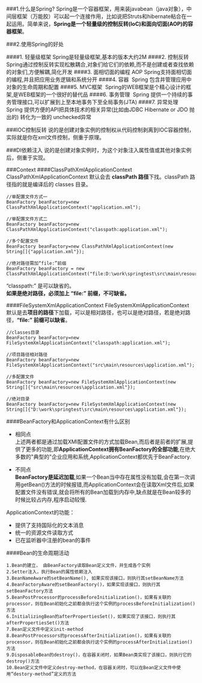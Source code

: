 ###1.什么是Spring?
Spring是一个容器框架，用来装javabean（java对象），中间层框架（万能胶）可以起一个连接作用，比如说把Struts和hibernate粘合在一起运用。简单来说，**Spring是一个轻量级的控制反转(IoC)和面向切面(AOP)的容器框架**。

###2.使用Spring的好处

####1. 轻量级框架 
Spring是轻量级框架,基本的版本大约2M
####2. 控制反转   
Spring通过控制反转实现松散耦合,对象们给它们的依赖,而不是创建或者查找依赖的对象们,方便解耦,简化开发
####3. 面相切面的编程 AOP
Spring支持面相切面的编程,并且把应用业务逻辑和系统分开
####4. 容器 
Spring 包含并管理应用中对象的生命周期和配置
####5. MVC框架 
Spring的WEB框架是个精心设计的框架,是WEB框架的一个很好的替代品
####6. 事务管理 
Spring 提供一个持续的事务管理接口,可以扩展到上至本地事务下至全局事务(JTA)
####7. 异常处理 
Spring 提供方便的API把具体技术的相关异常(比如由JDBC Hibernate or JDO 抛出的) 转化为一致的 unchecked异常

###IOC控制反转
说的是创建对象实例的控制权从代码控制剥离到IOC容器控制，实际就是你在xml文件控制，侧重于原理。

###DI依赖注入
说的是创建对象实例时，为这个对象注入属性值或其他对象实例后，侧重于实现。

###Context
####ClassPathXmlApplicationContext
ClassPathXmlApplicationContext 默认会去 **classPath 路径**下找。classPath 路径指的就是编译后的 classes 目录。
```
//单配置文件方式一
BeanFactory beanFactory=new ClassPathXmlApplicationContext("application.xml");

//单配置文件方式二
BeanFactory beanFactory=new ClassPathXmlApplicationContext("classpath:application.xml");

//多个配置文件
BeanFactory beanFactory=new ClassPathXmlApplicationContext(new String[]{"application.xml"});

//绝对路径需加“file:”前缀
BeanFactory beanFactory = new ClassPathXmlApplicationContext("file:D:\work\springtest\src\main\resources\application.xml");
```
“classpath:” 是可以缺省的。\
**如果是绝对路径，必须加上 “file:” 前缀，不可缺省。**

####FileSystemXmlApplicationContext
FileSystemXmlApplicationContext 默认是去**项目的路径**下加载，可以是相对路径，也可以是绝对路径，若是绝对路径，**“file:” 前缀可以缺省**。

```
//classes目录
BeanFactory beanFactory=new FileSystemXmlApplicationContext("classpath:application.xml");

//项目路径相对路径
BeanFactory beanFactory=new FileSystemXmlApplicationContext("src\main\resources\application.xml");

//多配置文件
BeanFactory beanFactory=new FileSystemXmlApplicationContext(new String[]{"src\main\resources\application.xml"});

//绝对目录
BeanFactory beanFactory=new FileSystemXmlApplicationContext(new String[]{"D:\work\springtest\src\main\resources\application.xml"});
```

####BeanFactory和ApplicationContext有什么区别

- 相同点\
上述两者都是通过加载XMl配置文件的方式加载Bean,而后者是前者的扩展,提供了更多的功能,即**ApplicationContext拥有BeanFactory的全部功能**,在绝大多数的"典型的"企业应用和系统,ApplicationContext都优先于BeanFactory.

- 不同点\
**BeanFactory是延迟加载**,如果一个Bean当中存在属性没有加载,会在第一次调用getBean()方法的时候报错,而ApplicationContext会在读取Xml文件后,如果配置文件没有错误,就会将所有的Bean加载到内存中,缺点就是在Bean较多的时候比较占内存,程序启动较慢.

ApplicationContext的功能：
- 提供了支持国际化的文本消息
- 统一的资源文件读取方式
- 已在监听器中注册的bean的事件

####Bean的生命周期活动
    
    1.Bean的建立， 由BeanFactory读取Bean定义文件，并生成各个实例
    2.Setter注入，执行Bean的属性依赖注入
    3.BeanNameAware的setBeanName(), 如果实现该接口，则执行其setBeanName方法
    4.BeanFactoryAware的setBeanFactory()，如果实现该接口，则执行其setBeanFactory方法
    5.BeanPostProcessor的processBeforeInitialization()，如果有关联的processor，则在Bean初始化之前都会执行这个实例的processBeforeInitialization()方法
    6.InitializingBean的afterPropertiesSet()，如果实现了该接口，则执行其afterPropertiesSet()方法
    7.Bean定义文件中定义init-method
    8.BeanPostProcessors的processAfterInitialization()，如果有关联的processor，则在Bean初始化之前都会执行这个实例的processAfterInitialization()方法
    9.DisposableBean的destroy()，在容器关闭时，如果Bean类实现了该接口，则执行它的destroy()方法
    10.Bean定义文件中定义destroy-method，在容器关闭时，可以在Bean定义文件中使用“destory-method”定义的方法

